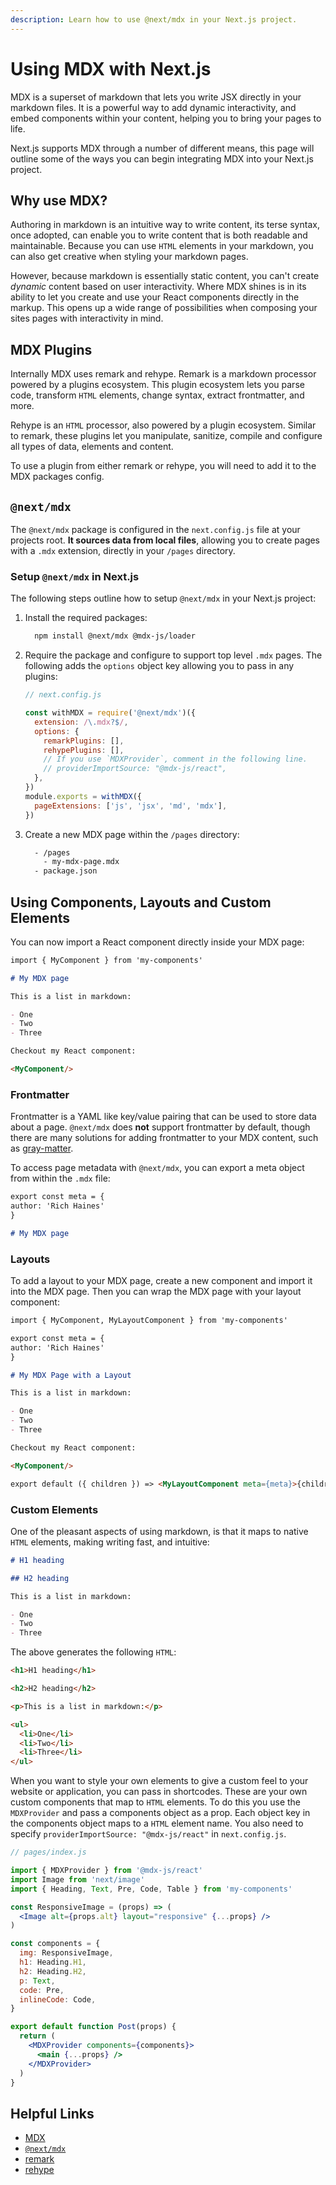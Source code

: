 ```yaml
---
description: Learn how to use @next/mdx in your Next.js project.
---
```


# Using MDX with Next.js

MDX is a superset of markdown that lets you write JSX directly in your markdown files. It is a powerful way to add dynamic interactivity, and embed components within your content, helping you to bring your pages to life.

Next.js supports MDX through a number of different means, this page will outline some of the ways you can begin integrating MDX into your Next.js project.

## Why use MDX?

Authoring in markdown is an intuitive way to write content, its terse syntax, once adopted, can enable you to write content that is both readable and maintainable. Because you can use `HTML` elements in your markdown, you can also get creative when styling your markdown pages.

However, because markdown is essentially static content, you can't create _dynamic_ content based on user interactivity. Where MDX shines is in its ability to let you create and use your React components directly in the markup. This opens up a wide range of possibilities when composing your sites pages with interactivity in mind.

## MDX Plugins

Internally MDX uses remark and rehype. Remark is a markdown processor powered by a plugins ecosystem. This plugin ecosystem lets you parse code, transform `HTML` elements, change syntax, extract frontmatter, and more.

Rehype is an `HTML` processor, also powered by a plugin ecosystem. Similar to remark, these plugins let you manipulate, sanitize, compile and configure all types of data, elements and content.

To use a plugin from either remark or rehype, you will need to add it to the MDX packages config.

## `@next/mdx`

The `@next/mdx` package is configured in the `next.config.js` file at your projects root. **It sources data from local files**, allowing you to create pages with a `.mdx` extension, directly in your `/pages` directory.

### Setup `@next/mdx` in Next.js

The following steps outline how to setup `@next/mdx` in your Next.js project:

1. Install the required packages:

   ```bash
     npm install @next/mdx @mdx-js/loader
   ```

2. Require the package and configure to support top level `.mdx` pages. The following adds the `options` object key allowing you to pass in any plugins:

   ```js
   // next.config.js

   const withMDX = require('@next/mdx')({
     extension: /\.mdx?$/,
     options: {
       remarkPlugins: [],
       rehypePlugins: [],
       // If you use `MDXProvider`, comment in the following line.
       // providerImportSource: "@mdx-js/react",
     },
   })
   module.exports = withMDX({
     pageExtensions: ['js', 'jsx', 'md', 'mdx'],
   })
   ```

3. Create a new MDX page within the `/pages` directory:

   ```bash
     - /pages
       - my-mdx-page.mdx
     - package.json
   ```

## Using Components, Layouts and Custom Elements

You can now import a React component directly inside your MDX page:

```md
import { MyComponent } from 'my-components'

# My MDX page

This is a list in markdown:

- One
- Two
- Three

Checkout my React component:

<MyComponent/>
```

### Frontmatter

Frontmatter is a YAML like key/value pairing that can be used to store data about a page. `@next/mdx` does **not** support frontmatter by default, though there are many solutions for adding frontmatter to your MDX content, such as [gray-matter](https://github.com/jonschlinkert/gray-matter).

To access page metadata with `@next/mdx`, you can export a meta object from within the `.mdx` file:

```md
export const meta = {
author: 'Rich Haines'
}

# My MDX page
```

### Layouts

To add a layout to your MDX page, create a new component and import it into the MDX page. Then you can wrap the MDX page with your layout component:

```md
import { MyComponent, MyLayoutComponent } from 'my-components'

export const meta = {
author: 'Rich Haines'
}

# My MDX Page with a Layout

This is a list in markdown:

- One
- Two
- Three

Checkout my React component:

<MyComponent/>

export default ({ children }) => <MyLayoutComponent meta={meta}>{children}</MyLayoutComponent>
```

### Custom Elements

One of the pleasant aspects of using markdown, is that it maps to native `HTML` elements, making writing fast, and intuitive:

```md
# H1 heading

## H2 heading

This is a list in markdown:

- One
- Two
- Three
```

The above generates the following `HTML`:

```html
<h1>H1 heading</h1>

<h2>H2 heading</h2>

<p>This is a list in markdown:</p>

<ul>
  <li>One</li>
  <li>Two</li>
  <li>Three</li>
</ul>
```

When you want to style your own elements to give a custom feel to your website or application, you can pass in shortcodes. These are your own custom components that map to `HTML` elements. To do this you use the `MDXProvider` and pass a components object as a prop. Each object key in the components object maps to a `HTML` element name. You also need to specify `providerImportSource: "@mdx-js/react"` in `next.config.js`.

```jsx
// pages/index.js

import { MDXProvider } from '@mdx-js/react'
import Image from 'next/image'
import { Heading, Text, Pre, Code, Table } from 'my-components'

const ResponsiveImage = (props) => (
  <Image alt={props.alt} layout="responsive" {...props} />
)

const components = {
  img: ResponsiveImage,
  h1: Heading.H1,
  h2: Heading.H2,
  p: Text,
  code: Pre,
  inlineCode: Code,
}

export default function Post(props) {
  return (
    <MDXProvider components={components}>
      <main {...props} />
    </MDXProvider>
  )
}
```

## Helpful Links

- [MDX](https://mdxjs.com)
- [`@next/mdx`](https://www.npmjs.com/package/@next/mdx)
- [remark](https://github.com/remarkjs/remark)
- [rehype](https://github.com/rehypejs/rehype)
